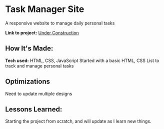 # Task Manager Site
A responsive website to manage daily personal tasks

**Link to project:** <a href=#>Under Construction</a>


## How It's Made:

**Tech used:** HTML, CSS, JavaScript
Started with a basic HTML, CSS List to track and manage personal tasks


## Optimizations
Need to update multiple designs

## Lessons Learned:
Starting the project from scratch, and will update as I learn new things.
